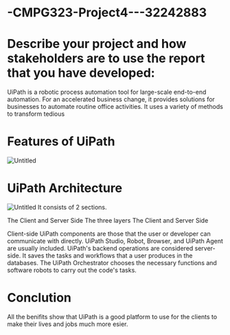 # -CMPG323-Project4---32242883

<h1>Describe your project and
how stakeholders are to use the
report that you have developed:</h1>

UiPath is a robotic process automation tool for large-scale end-to-end automation. For an accelerated business change, 
it provides solutions for businesses to automate routine office activities. It uses a variety of methods to transform tedious 

<h1>Features of UiPath</h1>

![Untitled](https://user-images.githubusercontent.com/103369152/198310118-131b5817-8b0e-41cd-8600-d1222d4a9e7a.png)


<h1>UiPath Architecture</h1>

![Untitled](https://user-images.githubusercontent.com/103369152/198311021-9765e20b-da36-403a-90c8-7923973b777a.png)
It consists of 2 sections.

  The Client and Server Side
  The three layers
The Client and Server Side

Client-side UiPath components are those that the user or developer can communicate with directly. UiPath Studio, Robot, Browser, and UiPath Agent are usually included.
UiPath's backend operations are considered server-side. It saves the tasks and workflows that a user produces in the databases.
The UiPath Orchestrator chooses the necessary functions and software robots to carry out the code's tasks.

<h1>Conclution</h1>

All the benifits show that UiPath is a good platform to use for the clients to make their lives and jobs much more esier.
